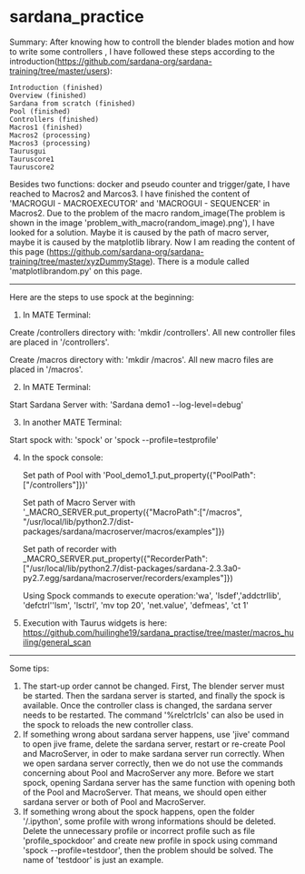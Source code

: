 # sardana_practice

Summary: 
After knowing how to controll the blender blades motion and how to write some controllers , I have followed these steps according to the introduction(https://github.com/sardana-org/sardana-training/tree/master/users):

    Introduction (finished)
    Overview (finished)
    Sardana from scratch (finished)
    Pool (finished)
    Controllers (finished)
    Macros1 (finished)
    Macros2 (processing)
    Macros3 (processing)
    Taurusgui
    Tauruscore1
    Tauruscore2

Besides two functions: docker and pseudo counter and trigger/gate, I have reached to Macros2 and Marcos3. I have finished the content of 'MACROGUI - MACROEXECUTOR' and 'MACROGUI - SEQUENCER' in Macros2. Due to the problem of the macro random_image(The problem is shown in the image 'problem_with_macro(random_image).png'), I have looked for a solution. Maybe it is caused by the path of macro server, maybe it is caused by the matplotlib library. Now I am reading the content of this page (https://github.com/sardana-org/sardana-training/tree/master/xyzDummyStage). There is a module called 'matplotlibrandom.py' on this page.


----------------------------------------------------------------------------------------------------------------------------------------

Here are the steps to use spock at the beginning:

1. In MATE Terminal: 
  
  Create /controllers directory with: 'mkdir /controllers'. All new controller files are placed in '/controllers'.
  
  Create /macros directory with: 'mkdir /macros'. All new macro files are placed in '/macros'.
  
2. In MATE Terminal:
  
  Start Sardana Server with: 'Sardana demo1 --log-level=debug' 
  
3. In another MATE Terminal: 
  
  Start spock with: 'spock' or 'spock --profile=testprofile'
 
  
4. In the spock console:
   
   Set path of Pool with 'Pool_demo1_1.put_property({"PoolPath":["/controllers"]})'
   
   Set path of Macro Server with '_MACRO_SERVER.put_property({"MacroPath":["/macros", "/usr/local/lib/python2.7/dist-packages/sardana/macroserver/macros/examples"]})
   
   Set path of recorder with _MACRO_SERVER.put_property({"RecorderPath":["/usr/local/lib/python2.7/dist-packages/sardana-2.3.3a0-py2.7.egg/sardana/macroserver/recorders/examples"]})
   
   Using Spock commands to execute operation:'wa', 'lsdef','addctrllib', 'defctrl''lsm', 'lsctrl', 'mv top 20', 'net.value', 'defmeas', 'ct 1'
   
 5. Execution with Taurus widgets is here: https://github.com/huilinghe19/sardana_practise/tree/master/macros_huiling/general_scan
   


-----------------------------------------------------------------------------------------------------------------------------------------
Some tips:

1. The start-up order cannot be changed. First, The blender server must be started. Then the sardana server is started, and finally the spock is available. Once the controller class is changed, the sardana server needs to be restarted. The command '%relctrlcls' can also be used in the spock to reloads the new controller class.
2. If something wrong about sardana server happens, use 'jive' command to open jive frame, delete the sardana server, restart or re-create Pool and MacroServer, in oder to make sardana server run correctly. When we open sardana server correctly, then we do not use the commands concerning about Pool and MacroServer any more. Before we start spock, opening Sardana server has the same function with opening both of the Pool and MacroServer. That means, we should open either sardana server or both of Pool and MacroServer.      
3. If something wrong about the spock happens, open the folder '/.ipython', some profile with wrong informations should be deleted. Delete the unnecessary profile or incorrect profile such as file 'profile_spockdoor' and create new profile in spock using command 'spock --profile=testdoor', then the problem should be solved. The name of 'testdoor' is just an example.

